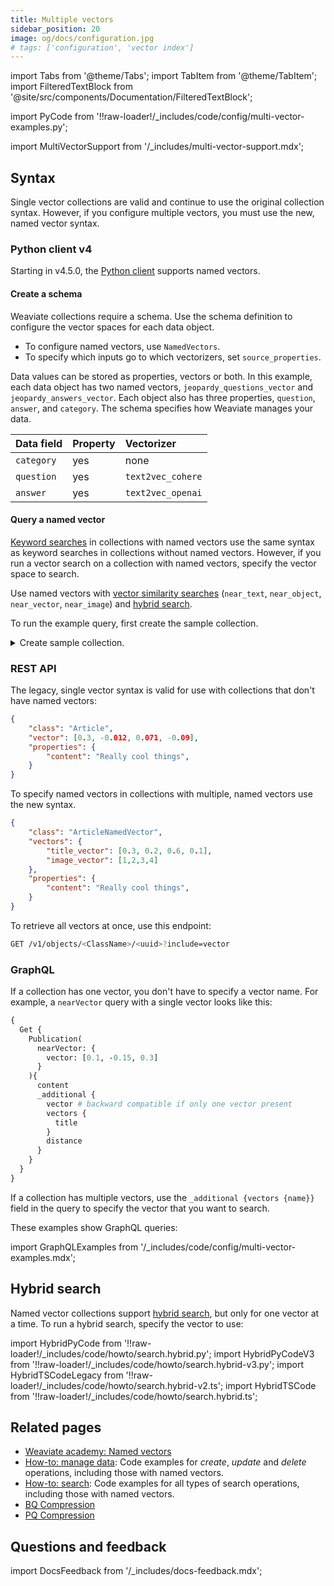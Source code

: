 ```yaml
---
title: Multiple vectors
sidebar_position: 20
image: og/docs/configuration.jpg
# tags: ['configuration', 'vector index']
---
```


import Tabs from '@theme/Tabs';
import TabItem from '@theme/TabItem';
import FilteredTextBlock from '@site/src/components/Documentation/FilteredTextBlock';

import PyCode from '!!raw-loader!/_includes/code/config/multi-vector-examples.py';

import MultiVectorSupport from '/_includes/multi-vector-support.mdx';

<MultiVectorSupport />

## Syntax

Single vector collections are valid and continue to use the original collection syntax. However, if you configure multiple vectors, you must use the new, named vector syntax.

### Python client v4

Starting in v4.5.0, the [Python client](/developers/weaviate/client-libraries/python) supports named vectors.

#### Create a schema

Weaviate collections require a schema. Use the schema definition to configure the vector spaces for each data object.

- To configure named vectors, use `NamedVectors`.
- To specify which inputs go to which vectorizers, set `source_properties`.

<FilteredTextBlock
  text={PyCode}
  startMarker="# START SetSourceSchemaExample"
  endMarker="# END SetSourceSchemaExample"
  language="py"
/>

Data values can be stored as properties, vectors or both. In this example, each data object has two named vectors, `jeopardy_questions_vector` and `jeopardy_answers_vector`. Each object also has three properties, `question`, `answer`, and `category`. The schema specifies how Weaviate manages your data.

| Data field | Property | Vectorizer |
| :-- | :-- | :-- |
| `category` | yes | none |
| `question` | yes | `text2vec_cohere` |
| `answer` | yes | `text2vec_openai` |

#### Query a named vector

[Keyword searches](/developers/weaviate/search/bm25) in collections with named vectors use the same syntax as keyword searches in collections without named vectors. However, if you run a vector search on a collection with named vectors, specify the vector space to search.

Use named vectors with [vector similarity searches](/developers/weaviate/search/similarity) (`near_text`, `near_object`, `near_vector`, `near_image`) and [hybrid search](/developers/weaviate/search/hybrid).

To run the example query, first create the sample collection.

<details>
  <summary>Create sample collection.</summary>

This code creates a sample collection and imports a small amount of data.<br/><br/>To run the code, you must have an OpenAI API key and a Cohere API key defined as local variables on your system.<br/><br/>OpenAI and Cohere are third party services. You may incur a cost if you exceed the limits of their free tiers.

<FilteredTextBlock
  text={PyCode}
  startMarker="# START LoadDataNamedVectors"
  endMarker="# END LoadDataNamedVectors"
  language="py"
/>

</details>

<FilteredTextBlock
  text={PyCode}
  startMarker="# START NamedVectorQueryExample"
  endMarker="# END NamedVectorQueryExample"
  language="py"
/>

### REST API

The legacy, single vector syntax is valid for use with collections that don't have named vectors:

```json
{
    "class": "Article",
    "vector": [0.3, -0.012, 0.071, -0.09],
    "properties": {
        "content": "Really cool things",
    }
}
```

To specify named vectors in collections with multiple, named vectors use the new syntax.

```json
{
    "class": "ArticleNamedVector",
    "vectors": {
        "title_vector": [0.3, 0.2, 0.6, 0.1],
        "image_vector": [1,2,3,4]
    },
    "properties": {
        "content": "Really cool things",
    }
}
```

To retrieve all vectors at once, use this endpoint:

```bash
GET /v1/objects/<ClassName>/<uuid>?include=vector
```

### GraphQL

If a collection has one vector, you don't have to specify a vector name. For example, a `nearVector` query with a single vector looks like this:

```graphql
{
  Get {
    Publication(
      nearVector: {
        vector: [0.1, -0.15, 0.3]
      }
    ){
      content
      _additional {
        vector # backward compatible if only one vector present
        vectors {
          title
        }
        distance
      }
    }
  }
}
```

If a collection has multiple vectors, use the `_additional {vectors {name}}` field in the query to specify the vector that you want to search.

These examples show GraphQL queries:

import GraphQLExamples from '/_includes/code/config/multi-vector-examples.mdx';

<GraphQLExamples />

## Hybrid search

Named vector collections support [hybrid search](../../search/hybrid.md), but only for one vector at a time. To run a hybrid search, specify the vector to use:

import HybridPyCode from '!!raw-loader!/_includes/code/howto/search.hybrid.py';
import HybridPyCodeV3 from '!!raw-loader!/_includes/code/howto/search.hybrid-v3.py';
import HybridTSCodeLegacy from '!!raw-loader!/_includes/code/howto/search.hybrid-v2.ts';
import HybridTSCode from '!!raw-loader!/_includes/code/howto/search.hybrid.ts';


<Tabs groupId="languages">
  <TabItem value="py" label="Python Client v4">
    <FilteredTextBlock
      text={HybridPyCode}
      startMarker="# NamedVectorHybridPython"
      endMarker="# END NamedVectorHybridPython"
      language="python"
    />
  </TabItem>

  <TabItem value="py3" label="Python Client v3">
    <FilteredTextBlock
      text={HybridPyCodeV3}
      startMarker="# NamedVectorHybridPython"
      endMarker="# END NamedVectorHybridPython"
      language="python"
    />
  </TabItem>

  <TabItem value="js" label="JS/TS Client (v2)">
    <FilteredTextBlock
      text={HybridTSCode}
      startMarker="// NamedVectorHybrid"
      endMarker="// END NamedVectorHybrid"
      language="ts"
    />
  </TabItem>

  <TabItem value="js2" label="JS/TS Client (v2)">
    <FilteredTextBlock
      text={HybridTSCodeLegacy}
      startMarker="// NamedVectorHybrid"
      endMarker="// END NamedVectorHybrid"
      language="ts"
    />
  </TabItem>

  <TabItem value="graphql" label="GraphQL">
    <FilteredTextBlock
      text={HybridPyCodeV3}
      startMarker="# NamedVectorHybridGraphQL"
      endMarker="# END NamedVectorHybridGraphQL"
      language="graphql"
    />
  </TabItem>
</Tabs>

## Related pages

- [Weaviate academy: Named vectors](../../../academy/py/named_vectors/index.md)
- [How-to: manage data](/developers/weaviate/manage-data/index.md): Code examples for *create*, *update* and *delete* operations, including those with named vectors.
- [How-to: search](/developers/weaviate/search/index.md): Code examples for all types of search operations, including those with named vectors.
- [BQ Compression](../../configuration/compression/bq-compression.md)
- [PQ Compression](../../configuration/compression/pq-compression.md)

## Questions and feedback

import DocsFeedback from '/_includes/docs-feedback.mdx';

<DocsFeedback/>

